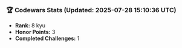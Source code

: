 ### 🏆 Codewars Stats (Updated: 2025-07-28 15:10:36 UTC)

- **Rank:** 8 kyu
- **Honor Points:** 3
- **Completed Challenges:** 1
